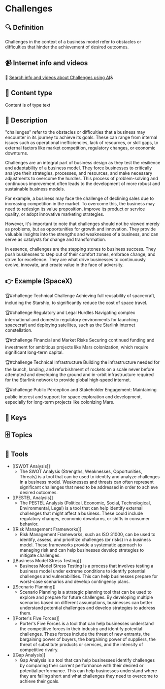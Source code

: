 
# Challenges


## 🔍 Definition
Challenges in the context of a business model refer to obstacles or difficulties that hinder the achievement of desired outcomes.


## 📹 Internet info and videos
🤖 [Search info and videos about Challenges using AI](https://www.perplexity.ai/search?q=videos+about+Challenges:+
)&

## 📰 Content type 
Content is of type text

## 📖 Description
"challenges" refer to the obstacles or difficulties that a business may encounter in its journey to achieve its goals. These can range from internal issues such as operational inefficiencies, lack of resources, or skill gaps, to external factors like market competition, regulatory changes, or economic downturns. 

Challenges are an integral part of business design as they test the resilience and adaptability of a business model. They force businesses to critically analyze their strategies, processes, and resources, and make necessary adjustments to overcome the hurdles. This process of problem-solving and continuous improvement often leads to the development of more robust and sustainable business models.

For example, a business may face the challenge of declining sales due to increasing competition in the market. To overcome this, the business may need to redesign its value proposition, improve its product or service quality, or adopt innovative marketing strategies. 

However, it's important to note that challenges should not be viewed merely as problems, but as opportunities for growth and innovation. They provide valuable insights into the strengths and weaknesses of a business, and can serve as catalysts for change and transformation. 

In essence, challenges are the stepping stones to business success. They push businesses to step out of their comfort zones, embrace change, and strive for excellence. They are what drive businesses to continuously evolve, innovate, and create value in the face of adversity.

## 👉 Example (SpaceX)

🏆#challenge Technical Challenge
Achieving full reusability of spacecraft, including the Starship, to significantly reduce the cost of space travel.

🏆#challenge Regulatory and Legal Hurdles
Navigating complex international and domestic regulatory environments for launching spacecraft and deploying satellites, such as the Starlink internet constellation.

🏆#challenge Financial and Market Risks
Securing continued funding and investment for ambitious projects like Mars colonization, which require significant long-term capital.

🏆#challenge Technical Infrastructure
Building the infrastructure needed for the launch, landing, and refurbishment of rockets on a scale never before attempted and developing the ground and in-orbit infrastructure required for the Starlink network to provide global high-speed internet.

🏆#challenge Public Perception and Stakeholder Engagement:
Maintaining public interest and support for space exploration and development, especially for long-term projects like colonizing Mars.

## 🔑 Keys



## 🗄️ Topics


## 🧰 Tools
- [[SWOT Analysis]]
  - The SWOT Analysis (Strengths, Weaknesses, Opportunities, Threats) is a tool that can be used to identify and analyze challenges in a business model. Weaknesses and threats can often represent significant challenges that need to be addressed in order to achieve desired outcomes.
- [[PESTEL Analysis]]
  - The PESTEL Analysis (Political, Economic, Social, Technological, Environmental, Legal) is a tool that can help identify external challenges that might affect a business. These could include regulatory changes, economic downturns, or shifts in consumer behavior.
- [[Risk Management Frameworks]]
  - Risk Management Frameworks, such as ISO 31000, can be used to identify, assess, and prioritize challenges (or risks) in a business model. These frameworks provide a systematic approach to managing risk and can help businesses develop strategies to mitigate challenges.
- [[Business Model Stress Testing]]
  - Business Model Stress Testing is a process that involves testing a business model under extreme conditions to identify potential challenges and vulnerabilities. This can help businesses prepare for worst-case scenarios and develop contingency plans.
- [[Scenario Planning]]
  - Scenario Planning is a strategic planning tool that can be used to explore and prepare for future challenges. By developing multiple scenarios based on different assumptions, businesses can better understand potential challenges and develop strategies to address them.
- [[Porter's Five Forces]]
  - Porter's Five Forces is a tool that can help businesses understand the competitive forces in their industry and identify potential challenges. These forces include the threat of new entrants, the bargaining power of buyers, the bargaining power of suppliers, the threat of substitute products or services, and the intensity of competitive rivalry.
- [[Gap Analysis]]
  - Gap Analysis is a tool that can help businesses identify challenges by comparing their current performance with their desired or potential performance. This can help businesses understand where they are falling short and what challenges they need to overcome to achieve their goals.

